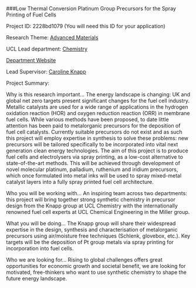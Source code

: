 ###Low Thermal Conversion Platinum Group Precursors for the Spray Printing of Fuel Cells

Project ID: 2228bd1079
(You will need this ID for your application)

Research Theme: [Advanced Materials](../themes/advanced-materials.md)

UCL Lead department: [Chemistry](../departments/chemistry.md)

[Department Website](https://www.ucl.ac.uk/chemistry)

Lead Supervisor: [Caroline Knapp](https://iris.ucl.ac.uk/iris/browse/profile?upi=CEKNA05)

Project Summary:

Why is this research important…
 The energy landscape is changing: UK and global net zero targets present significant changes for the fuel cell industry. Metallic catalysts are used for a wide range of applications in the hydrogen oxidation reaction (HOR) and oxygen reduction reaction (ORR) in membrane fuel cells. While various methods have been proposed, to date little attention has been paid to metalorganic precursors for the deposition of fuel cell catalysts. Currently suitable precursors do not exist and as such this project will employ expertise in synthesis to solve these problems: new precursors will be tailored specifically to be incorporated into vital next generation clean energy technologies.
 The aim of this project is to produce fuel cells and electrolysers via spray printing, as a low-cost alternative to state-of-the-art methods. This will be achieved through development of novel molecular platinum, palladium, ruthenium and iridium precursors, which once formulated into metal inks will be used to spray mixed-metal catalyst layers into a fully spray printed fuel cell architecture. 
 
 Who you will be working with…
 An inspiring team across two departments: this project will bring together strong synthetic chemistry in precursor design from the Knapp group at UCL Chemistry with the internationally renowned fuel cell experts at UCL Chemical Engineering in the Miller group.
 
 What you will be doing…
 The Knapp group will share their widespread expertise in the design, synthesis and characterisation of metalorganic precursors using air/moisture free techniques (Schlenk, glovebox, etc.). Key targets will be the deposition of Pt group metals via spray printing for incorporation into fuel cells.
 
 Who we are looking for…
 Rising to global challenges offers great opportunities for economic growth and societal benefit, we are looking for motivated, free-thinkers who want to use synthetic chemistry to shape the future energy landscape.